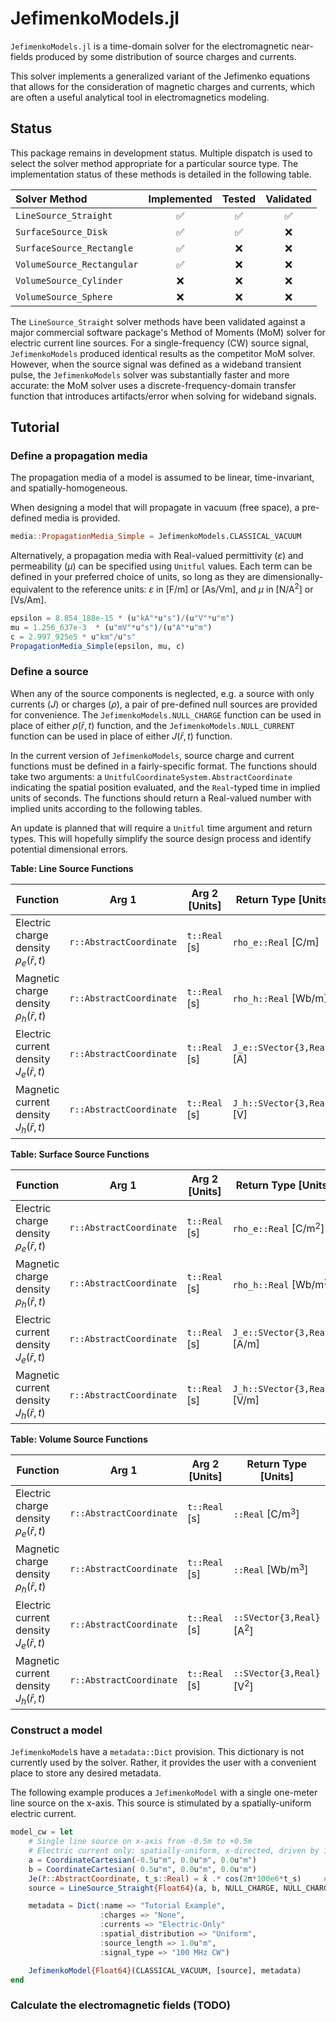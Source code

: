 # JefimenkoModels.jl

`JefimenkoModels.jl` is a time-domain solver for the electromagnetic near-fields produced by
some distribution of source charges and currents.

This solver implements a generalized variant of the Jefimenko equations that allows for the
consideration of magnetic charges and currents, which are often a useful analytical tool in
electromagnetics modeling.

## Status

This package remains in development status. Multiple dispatch is used to select the solver
method appropriate for a particular source type. The implementation status of these methods
is detailed in the following table.

| Solver Method | Implemented | Tested | Validated |
|:---|:---:|:---:|:---:|
| `LineSource_Straight`       | :white_check_mark: | :white_check_mark: | :white_check_mark: |
| `SurfaceSource_Disk`        | :white_check_mark: | :white_check_mark: | :x: |
| `SurfaceSource_Rectangle`   | :white_check_mark: | :x: | :x: |
| `VolumeSource_Rectangular`  | :white_check_mark: | :x: | :x: |
| `VolumeSource_Cylinder`     | :x: | :x: | :x: |
| `VolumeSource_Sphere`       | :x: | :x: | :x: |

The `LineSource_Straight` solver methods have been validated against a major commercial
software package's Method of Moments (MoM) solver for electric current line sources. For a
single-frequency (CW) source signal, `JefimenkoModels` produced identical results as the
competitor MoM solver. However, when the source signal was defined as a wideband transient
pulse, the `JefimenkoModels` solver was substantially faster and more accurate: the MoM
solver uses a discrete-frequency-domain transfer function that introduces artifacts/error
when solving for wideband signals.

## Tutorial

### Define a propagation media

The propagation media of a model is assumed to be linear, time-invariant, and
spatially-homogeneous.

When designing a model that will propagate in vacuum (free space), a pre-defined media is
provided.
```julia
media::PropagationMedia_Simple = JefimenkoModels.CLASSICAL_VACUUM
```

Alternatively, a propagation media with Real-valued permittivity ($\varepsilon$) and
permeability ($\mu$) can be specified using `Unitful` values. Each term can be defined in
your preferred choice of units, so long as they are dimensionally-equivalent to the reference
units: $\varepsilon$ in [F/m] or [As/Vm], and $\mu$ in [N/A$^2$] or [Vs/Am].
```julia
epsilon = 8.854_188e-15 * (u"kA"*u"s")/(u"V"*u"m")
mu = 1.256_637e-3  * (u"mV"*u"s")/(u"A"*u"m")
c = 2.997_925e5 * u"km"/u"s"
PropagationMedia_Simple(epsilon, mu, c)
```

### Define a source

When any of the source components is neglected, e.g. a source with only currents ($J$) or
charges ($\rho$), a pair of pre-defined null sources are provided for convenience. The
`JefimenkoModels.NULL_CHARGE` function can be used in place of either $\rho(\bar{r},t)$
function, and the `JefimenkoModels.NULL_CURRENT` function can be used in place of either
$J(\bar{r},t)$ function.

In the current version of `JefimenkoModels`, source charge and current functions must be
defined in a fairly-specific format. The functions should take two arguments: a
`UnitfulCoordinateSystem.AbstractCoordinate` indicating the spatial position evaluated, and
the `Real`-typed time in implied units of seconds. The functions should return a Real-valued
number with implied units according to the following tables.

An update is planned that will require a `Unitful` time argument and return types. This will
hopefully simplify the source design process and identify potential dimensional errors.

**Table: Line Source Functions**

| Function | Arg 1 | Arg 2 [Units] | Return Type [Units] |
|---|---|---|---|
| Electric charge density $\rho_e(\bar{r},t)$ | `r::AbstractCoordinate` | `t::Real` [s] | `rho_e::Real` [C/m] |
| Magnetic charge density $\rho_h(\bar{r},t)$ | `r::AbstractCoordinate` | `t::Real` [s] | `rho_h::Real` [Wb/m] |
| Electric current density $J_e(\bar{r},t)$   | `r::AbstractCoordinate` | `t::Real` [s] | `J_e::SVector{3,Real}` [A] |
| Magnetic current density $J_h(\bar{r},t)$   | `r::AbstractCoordinate` | `t::Real` [s] | `J_h::SVector{3,Real}` [V] |

**Table: Surface Source Functions**

| Function | Arg 1 | Arg 2 [Units] | Return Type [Units] |
|---|---|---|---|
| Electric charge density $\rho_e(\bar{r},t)$ | `r::AbstractCoordinate` | `t::Real` [s] | `rho_e::Real` [C/m$^2$] |
| Magnetic charge density $\rho_h(\bar{r},t)$ | `r::AbstractCoordinate` | `t::Real` [s] | `rho_h::Real` [Wb/m$^2$] |
| Electric current density $J_e(\bar{r},t)$   | `r::AbstractCoordinate` | `t::Real` [s] | `J_e::SVector{3,Real}` [A/m] |
| Magnetic current density $J_h(\bar{r},t)$   | `r::AbstractCoordinate` | `t::Real` [s] | `J_h::SVector{3,Real}` [V/m] |

**Table: Volume Source Functions**

| Function | Arg 1 | Arg 2 [Units] | Return Type [Units] |
|---|---|---|---|
| Electric charge density $\rho_e(\bar{r},t)$ | `r::AbstractCoordinate` | `t::Real` [s] | `::Real` [C/m$^3$] |
| Magnetic charge density $\rho_h(\bar{r},t)$ | `r::AbstractCoordinate` | `t::Real` [s] | `::Real` [Wb/m$^3$] |
| Electric current density $J_e(\bar{r},t)$   | `r::AbstractCoordinate` | `t::Real` [s] | `::SVector{3,Real}` [A$^2$] |
| Magnetic current density $J_h(\bar{r},t)$   | `r::AbstractCoordinate` | `t::Real` [s] | `::SVector{3,Real}` [V$^2$] |

### Construct a model

`JefimenkoModel`s have a `metadata::Dict` provision. This dictionary is not currently used
by the solver. Rather, it provides the user with a convenient place to store any desired
metadata.

The following example produces a `JefimenkoModel` with a single one-meter line source on
the x-axis. This source is stimulated by a spatially-uniform electric current.
```julia
model_cw = let
    # Single line source on x-axis from -0.5m to +0.5m
    # Electric current only: spatially-uniform, x-directed, driven by 100 MHz CW sinusoid
    a = CoordinateCartesian(-0.5u"m", 0.0u"m", 0.0u"m")
    b = CoordinateCartesian( 0.5u"m", 0.0u"m", 0.0u"m")
    Je(r̄::AbstractCoordinate, t_s::Real) = x̂ .* cos(2π*100e6*t_s)     # t in s -> Je in A
    source = LineSource_Straight{Float64}(a, b, NULL_CHARGE, NULL_CHARGE, Je, NULL_CURRENT)

    metadata = Dict(:name => "Tutorial Example",
                    :charges => "None",
                    :currents => "Electric-Only"
                    :spatial_distribution => "Uniform",
                    :source_length => 1.0u"m",
                    :signal_type => "100 MHz CW")

    JefimenkoModel{Float64}(CLASSICAL_VACUUM, [source], metadata)
end
```

### Calculate the electromagnetic fields (TODO)
